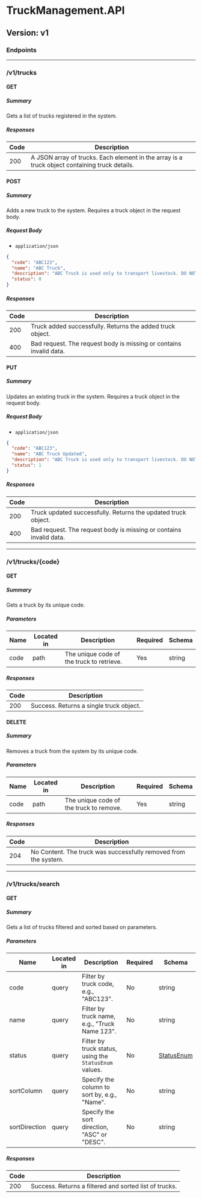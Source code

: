 
# TruckManagement.API

## Version: v1

### Endpoints

---

### /v1/trucks

#### GET
##### Summary
Gets a list of trucks registered in the system.

##### Responses
| Code | Description |
| ---- | ----------- |
| 200  | A JSON array of trucks. Each element in the array is a truck object containing truck details. |

#### POST
##### Summary
Adds a new truck to the system. Requires a truck object in the request body.

##### Request Body
- `application/json`

```json
{
  "code": "ABC123",
  "name": "ABC Truck",
  "description": "ABC Truck is used only to transport livestock. DO NOT TRANSPORT hay with it",
  "status": 0
}
```

##### Responses
| Code | Description |
| ---- | ----------- |
| 200  | Truck added successfully. Returns the added truck object. |
| 400  | Bad request. The request body is missing or contains invalid data. |

#### PUT
##### Summary
Updates an existing truck in the system. Requires a truck object in the request body.

##### Request Body
- `application/json`

```json
{
  "code": "ABC123",
  "name": "ABC Truck Updated",
  "description": "ABC Truck is used only to transport livestock. DO NOT TRANSPORT hay with it",
  "status": 1
}
```

##### Responses
| Code | Description |
| ---- | ----------- |
| 200  | Truck updated successfully. Returns the updated truck object. |
| 400  | Bad request. The request body is missing or contains invalid data. |

---

### /v1/trucks/{code}

#### GET
##### Summary
Gets a truck by its unique code.

##### Parameters
| Name | Located in | Description | Required | Schema |
| ---- | ---------- | ----------- | -------- | ------ |
| code | path | The unique code of the truck to retrieve. | Yes | string |

##### Responses
| Code | Description |
| ---- | ----------- |
| 200  | Success. Returns a single truck object. |

#### DELETE
##### Summary
Removes a truck from the system by its unique code.

##### Parameters
| Name | Located in | Description | Required | Schema |
| ---- | ---------- | ----------- | -------- | ------ |
| code | path | The unique code of the truck to remove. | Yes | string |

##### Responses
| Code | Description |
| ---- | ----------- |
| 204  | No Content. The truck was successfully removed from the system. |

---

### /v1/trucks/search

#### GET
##### Summary
Gets a list of trucks filtered and sorted based on parameters.

##### Parameters
| Name | Located in | Description | Required | Schema |
| ---- | ---------- | ----------- | -------- | ------ |
| code | query | Filter by truck code, e.g., "ABC123". | No | string |
| name | query | Filter by truck name, e.g., "Truck Name 123". | No | string |
| status | query | Filter by truck status, using the `StatusEnum` values. | No | [StatusEnum](https://github.com/Chrominskyy/TruckManagement/blob/init/TruckManagement.Domain/Enums/StatusEnum.cs) |
| sortColumn | query | Specify the column to sort by, e.g., "Name". | No | string |
| sortDirection | query | Specify the sort direction, "ASC" or "DESC". | No | string |

##### Responses
| Code | Description |
| ---- | ----------- |
| 200  | Success. Returns a filtered and sorted list of trucks. |
